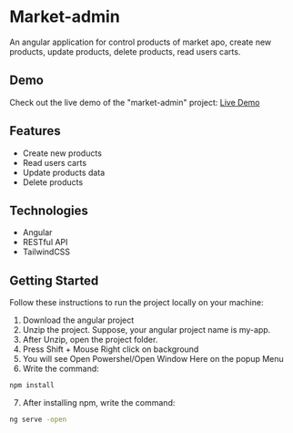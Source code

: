 # Market-admin
An angular application for control products of market apo, create new products, update products, delete products, read users carts.

## Demo
Check out the live demo of the "market-admin" project: [Live Demo](https://abdosakregy.github.io/market-admin/products)

## Features
- Create new products
- Read users carts
- Update products data
- Delete products

## Technologies
- Angular
- RESTful API
- TailwindCSS

## Getting Started
Follow these instructions to run the project locally on your machine:

1. Download the angular project
2. Unzip the project. Suppose, your angular project name is my-app.
3. After Unzip, open the project folder.
4. Press Shift + Mouse Right click on background
5. You will see Open Powershel/Open Window Here on the popup Menu
6. Write the command:
```bash
npm install
```
7. After installing npm, write the command:
```bash
ng serve -open
```
